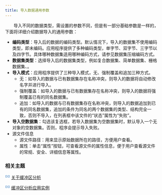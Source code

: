 ```yaml
---
title: 导入数据通用参数
---
```


　　导入不同的数据类型，需设置的参数不同，但是有一部分基础参数是一样的，下面将详细介绍数据导入的通用参数：

 - **编码类型**：导入后的数据的编码类型。默认情况下，导入的数据集不使用编码类型，即未编码。应用程序提供了多种编码类型，单字节、双字节、三字节以及四字节。具体哪种数据集适用哪种编码方式，请参见数据集压缩编码方式。
 - **数据集类型**：选择导入后的数据集类型，例如复合数据集、简单数据集、栅格数据集、。
 - **导入模式**：应用程序提供了三种导入模式，无、强制覆盖和追加三种方式。
    -  无：如导入的数据与已有数据集存在名称冲突，则导入的数据将自动修改名字并进行导入。 
    -  强制覆盖：如导入的数据与已有数据集存在名称冲突，则导入的数据将强制覆盖已有的同名数据集。 
    -  追加：如导入的数据与已有数据集存在名称冲突，则导入的数据追加到已有的同名数据集，追加的条件为同名的两个数据集的类型、结构完全一致，否则不导入，在列表框中该文件的“状态”属性为“失败”。 
 - **导入空数据集**：勾选该复选框，若导入数据集为空数据集时，默认导入一个无对象的空数据集。否则，程序会提示导入失败。
 - 源文件信息 
    -  源文件路径：用来显示原始数据所在的路径，方便用户查看。 
    -  属性：单击“属性”按钮，可查看源文件的属性信息，便于用户查看源文件的常规、安全、详细信息等属性。 




### 相关主题

![](img/smalltitle.png) [关于缓冲区分析](BufferTheory.html)

![](img/smalltitle.png) [缓冲区分析应用实例](BufferAnalyst_Example.html)



